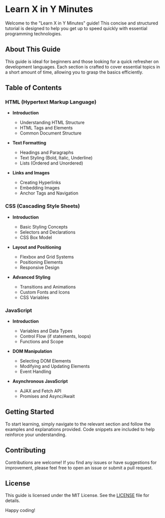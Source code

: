 # Learn X in Y Minutes

Welcome to the "Learn X in Y Minutes" guide! This concise and structured tutorial is designed to help you get up to speed quickly with essential programming technologies.

## About This Guide

This guide is ideal for beginners and those looking for a quick refresher on development languages. Each section is crafted to cover essential topics in a short amount of time, allowing you to grasp the basics efficiently.

## Table of Contents

### HTML (Hypertext Markup Language)

- **Introduction**
  - Understanding HTML Structure
  - HTML Tags and Elements
  - Common Document Structure
  
- **Text Formatting**
  - Headings and Paragraphs
  - Text Styling (Bold, Italic, Underline)
  - Lists (Ordered and Unordered)

- **Links and Images**
  - Creating Hyperlinks
  - Embedding Images
  - Anchor Tags and Navigation

### CSS (Cascading Style Sheets)

- **Introduction**
  - Basic Styling Concepts
  - Selectors and Declarations
  - CSS Box Model
  
- **Layout and Positioning**
  - Flexbox and Grid Systems
  - Positioning Elements
  - Responsive Design

- **Advanced Styling**
  - Transitions and Animations
  - Custom Fonts and Icons
  - CSS Variables

### JavaScript

- **Introduction**
  - Variables and Data Types
  - Control Flow (if statements, loops)
  - Functions and Scope

- **DOM Manipulation**
  - Selecting DOM Elements
  - Modifying and Updating Elements
  - Event Handling
  
- **Asynchronous JavaScript**
  - AJAX and Fetch API
  - Promises and Async/Await

## Getting Started

To start learning, simply navigate to the relevant section and follow the examples and explanations provided. Code snippets are included to help reinforce your understanding.

## Contributing

Contributions are welcome! If you find any issues or have suggestions for improvement, please feel free to open an issue or submit a pull request.

## License

This guide is licensed under the MIT License. See the [LICENSE](LICENSE) file for details.

Happy coding!

